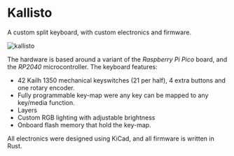 # Kallisto

A custom split keyboard, with custom electronics and firmware.

![kallisto](https://github.com/Fredrik-Reinholdsen/kallisto/assets/11893023/27eccc83-5426-4d77-808a-6b297a9c914a)

The hardware is based around a variant of the _Raspberry Pi Pico_ board, and the _RP2040_ microcontroller.
The keyboard features:

- 42 Kailh 1350 mechanical keyswitches (21 per half), 4 extra buttons and one rotary encoder.
- Fully programmable key-map were any key can be mapped to any key/media function.
- Layers
- Custom RGB lighting with adjustable brightness
- Onboard flash memory that hold the key-map.

All electronics were designed using KiCad, and all firmware is written in Rust.
